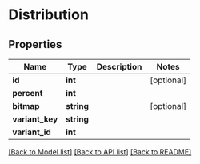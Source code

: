 # Distribution

## Properties
Name | Type | Description | Notes
------------ | ------------- | ------------- | -------------
**id** | **int** |  | [optional] 
**percent** | **int** |  | 
**bitmap** | **string** |  | [optional] 
**variant_key** | **string** |  | 
**variant_id** | **int** |  | 

[[Back to Model list]](../README.md#documentation-for-models) [[Back to API list]](../README.md#documentation-for-api-endpoints) [[Back to README]](../README.md)



